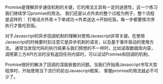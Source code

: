 Promise是理解异步通信机制的关键，它的用法又具有一定的迷惑性，这一个练习我们继续学习promise的用法。
我们还是以点外卖的整个过程为例子，整个流程是这样的： 打电话点外卖->下单成功->外卖送达->开始吃饭。每一步都要按次序执行才能吃到饭。

对于Javascript的异步回调机制的理解对使用Javascript非常关键。在使用Javascript的时候要时刻注意它是异步机制的语言，以及基于事件驱动的使用方法。
通常当发现代码的执行结果与我们预想的不一样时，比如读取数据库内容，调用第三方API方法时没有返回任何内容时，可以试试Promise和回调的机制。

Promise很好的解决了回调的深层嵌套的问题。当我们开始用Javascript书写大型程序时，开始使用当下流行的前台Javascript框架，
掌握promise的用法就必不可少了。